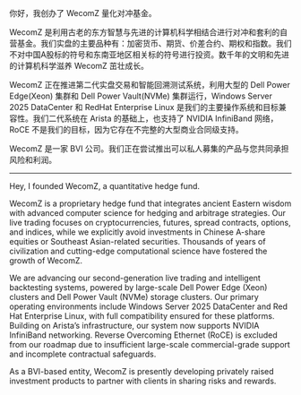 你好，我创办了 WecomZ 量化对冲基金。

WecomZ 是利用古老的东方智慧与先进的计算机科学相结合进行对冲和套利的自营基金。我们实盘的主要品种有：加密货币、期货、价差合约、期权和指数。我们不对中国A股标的符号和东南亚地区相关标的符号进行投资。数千年的文明和先进的计算机科学滋养 WecomZ 茁壮成长。

WecomZ 正在推进第二代实盘交易和智能回溯测试系统，利用大型的 Dell Power Edge(Xeon) 集群和 Dell Power Vault(NVMe) 集群运行，Windows Server 2025 DataCenter 和 RedHat Enterprise Linux 是我们的主要操作系统和目标兼容性。我们二代系统在 Arista 的基础上，也支持了 NVIDIA InfiniBand 网络，RoCE 不是我们的目标，因为它存在不完整的大型商业合同级支持。

WecomZ 是一家 BVI 公司。我们正在尝试推出可以私人募集的产品与您共同承担风险和利润。

---
Hey, I founded WecomZ, a quantitative hedge fund.

WecomZ is a proprietary hedge fund that integrates ancient Eastern wisdom with advanced computer science for hedging and arbitrage strategies. Our live trading focuses on cryptocurrencies, futures, spread contracts, options, and indices, while we explicitly avoid investments in Chinese A-share equities or Southeast Asian-related securities. Thousands of years of civilization and cutting-edge computational science have fostered the growth of WecomZ.

We are advancing our second-generation live trading and intelligent backtesting systems, powered by large-scale Dell Power Edge (Xeon) clusters and Dell Power Vault (NVMe) storage clusters. Our primary operating environments include Windows Server 2025 DataCenter and Red Hat Enterprise Linux, with full compatibility ensured for these platforms. Building on Arista’s infrastructure, our system now supports NVIDIA InfiniBand networking. Reverse Overcoming Ethernet (RoCE) is excluded from our roadmap due to insufficient large-scale commercial-grade support and incomplete contractual safeguards.

As a BVI-based entity, WecomZ is presently developing privately raised investment products to partner with clients in sharing risks and rewards.
